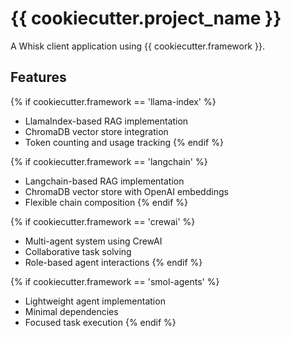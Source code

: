 # {{ cookiecutter.project_name }}

A Whisk client application using {{ cookiecutter.framework }}.

## Features

{% if cookiecutter.framework == 'llama-index' %}
- LlamaIndex-based RAG implementation
- ChromaDB vector store integration
- Token counting and usage tracking
{% endif %}

{% if cookiecutter.framework == 'langchain' %}
- Langchain-based RAG implementation
- ChromaDB vector store with OpenAI embeddings
- Flexible chain composition
{% endif %}

{% if cookiecutter.framework == 'crewai' %}
- Multi-agent system using CrewAI
- Collaborative task solving
- Role-based agent interactions
{% endif %}

{% if cookiecutter.framework == 'smol-agents' %}
- Lightweight agent implementation
- Minimal dependencies
- Focused task execution
{% endif %} 